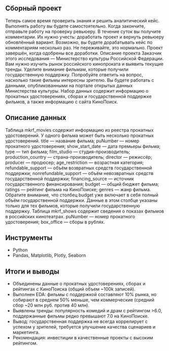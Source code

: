 ## Сборный проект
Теперь самое время проверить знания и решить аналитический кейс. Выполнять работу вы будете самостоятельно.
Когда закончите, отправьте работу на проверку ревьюеру. В течение суток вы получите комментарии. Их нужно учесть: доработать проект и вернуть ревьюеру обновлённый вариант.
Возможно, вы будете дорабатывать кейс по комментариям несколько раз. Не переживайте, это нормально.
Проект завершён, когда одобрены все доработки.
Описание проекта
Заказчик этого исследования — Министерство культуры Российской Федерации. 
Вам нужно изучить рынок российского кинопроката и выявить текущие тренды. Уделите внимание фильмам, которые получили государственную поддержку. Попробуйте ответить на вопрос, насколько такие фильмы интересны зрителю. 
Вы будете работать с данными, опубликованными на портале открытых данных Министерства культуры. Набор данных содержит информацию о прокатных удостоверениях, сборах и государственной поддержке фильмов, а также информацию с сайта КиноПоиск. 

## Описание данных
Таблица mkrf_movies содержит информацию из реестра прокатных удостоверений. У одного фильма может быть несколько прокатных удостоверений. 
title — название фильма;
puNumber — номер прокатного удостоверения;
show_start_date — дата премьеры фильма;
type — тип фильма;
film_studio — студия-производитель;
production_country — страна-производитель;
director — режиссёр;
producer — продюсер;
age_restriction — возрастная категория;
refundable_support — объём возвратных средств государственной поддержки;
nonrefundable_support — объём невозвратных средств государственной поддержки;
financing_source — источник государственного финансирования;
budget — общий бюджет фильма;
ratings — рейтинг фильма на КиноПоиске;
genres — жанр фильма.
Обратите внимание, что столбец budget уже включает в себя полный объём государственной поддержки. Данные в этом столбце указаны только для тех фильмов, которые получили государственную поддержку. 
Таблица mkrf_shows содержит сведения о показах фильмов в российских кинотеатрах.
puNumber — номер прокатного удостоверения;
box_office — сборы в рублях.

## Инструменты
- Python
- Pandas, Matplotlib, Plotly, Seaborn

## Итоги и выводы
- Объединены данные о прокатных удостоверениях, сборах и рейтингах с КиноПоиска (общий объем ~100k записей).
- Выполнен EDA: фильмы с поддержкой составляют 10% рынка, но собирают в среднем 50% меньше, чем коммерческие (средний сбор ~20 млн руб. против 40 млн).
- Выявлены тренды: популярность комедий и драм с рейтингом >6.0, поддержанные фильмы редко превышают 7.0 на КиноПоиске.
- Вывод: государственная поддержка не всегда коррелирует с успехом у зрителей, требуется улучшение качества сценариев и маркетинга.
- Рекомендация: инвестиции в качественные проекты с высоким рейтингом.
